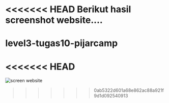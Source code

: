 <<<<<<< HEAD
Berikut hasil screenshot website....
=======
# level3-tugas10-pijarcamp

<<<<<<< HEAD
=======
![screen website](https://user-images.githubusercontent.com/106671301/171411456-80938161-182c-4523-a89e-befa6c67878d.PNG)
>>>>>>> 0ab5322d601a68e862ac88a921f9d1d092540913
